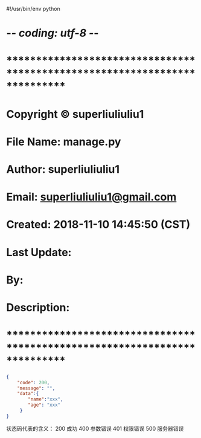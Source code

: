 #!/usr/bin/env python
# -*- coding: utf-8 -*-
# **************************************************************************
# Copyright © superliuliuliu1
# File Name: manage.py
# Author: superliuliuliu1
# Email: superliuliuliu1@gmail.com
# Created: 2018-11-10 14:45:50 (CST)
# Last Update:
#          By:
# Description:
# **************************************************************************
```json
{
    "code": 200,
    "message": "",
    "data":{
        "name":"xxx",
        "age": "xxx"
     }    
}
```

状态码代表的含义：
200 成功
400 参数错误
401 权限错误
500 服务器错误
